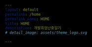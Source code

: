 ```yaml
---
layout: default
permalink: /home
permalink_name: HOME
title: HOME
description: 개발취업난중일기
# detail_image: assets/theme_logo.svg

---
```


<html lang="en">

<head>
    <meta charset="UTF-8">
    <meta name="viewport" content="width=device-width, initial-scale=1.0">
    <style>
        ::selection {
            background: #505050;
        }

        ::-moz-selection {
            background: #505050;
        }

        html,
        body,
        .container {
            overflow: hidden;
            background-color: black;
            height: auto;
        }

        .container {
            color: white;
            display: -webkit-flexbox;
            display: -ms-flexbox;
            display: -webkit-flex;
            display: flex;
            -webkit-flex-align: center;
            -ms-flex-align: center;
            -webkit-align-items: center;
            align-items: center;
            justify-content: center;
        }
    </style>
</head>

<body>
    <div class="container">
        <pre class="center" id="d"></pre>
    </div>
    <h1 text-align:center>도넛을 만들 수 있을때까지</h1>
    <script src="donut.js"></script>
    
</body>

</html>